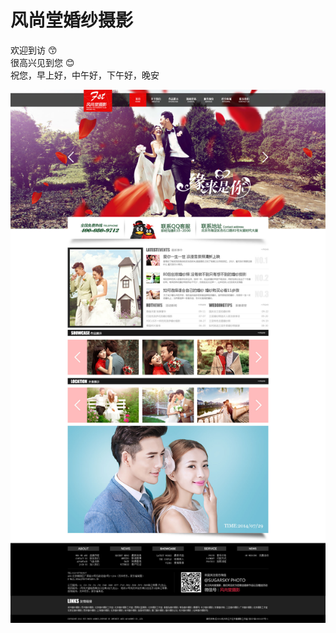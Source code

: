 # 风尚堂婚纱摄影

欢迎到访 :kissing_smiling_eyes:<br/>
很高兴见到您 :blush:<br/>
祝您，早上好，中午好，下午好，晚安

![index](https://github.com/Mr-LiXianSheng/FashionWedding/blob/master/image/index.jpg "风尚堂首页")
